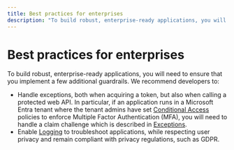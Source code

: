 ```yaml
---
title: Best practices for enterprises
description: "To build robust, enterprise-ready applications, you will need to follow some of the best patterns and practices in using MSAL Java."
---
```


# Best practices for enterprises

To build robust, enterprise-ready applications, you will need to ensure that you implement a few additional guardrails. We recommend developers to:

- Handle exceptions, both when acquiring a token, but also when calling a protected web API. In particular, if an application runs in a Microsoft Entra tenant where the tenant admins have set [Conditional Access](/azure/active-directory/conditional-access/overview) policies to enforce Multiple Factor Authentication (MFA), you will need to handle a claim challenge which is described in [Exceptions](./exceptions.md).
- Enable [Logging](/entra/identity-platform/msal-logging?tabs=java) to troubleshoot applications, while respecting user privacy and remain compliant with privacy regulations, such as GDPR.

